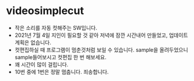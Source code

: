 # videosimplecut

* 작은 소리를 자동 컷해주는 SW입니다.
* 2021년 7월 4일 지인이 필요할 것 같아 저녁에 잠깐 시간내어 만들었고, 업데이트 계획은 없습니다.
* 컷편집하실 때 프로그램이 멈춘것처럼 보일 수 있습니다. sample을 올려두었으니 sample들어보시고 컷편집 한 번 해보세요.
* 꽤 시간이 많이 걸립니다.
* 10번 중에 1번은 정말 멈춥니다. 죄송합니다.
